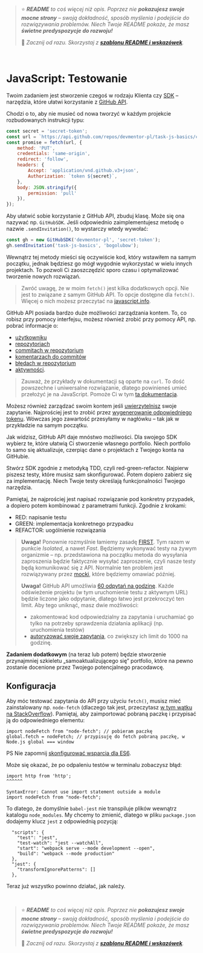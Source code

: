 > ⭐ ***README** to coś więcej niż opis. Poprzez nie **pokazujesz swoje mocne strony** – swoją dokładność, sposób myślenia i podejście do rozwiązywania problemów. Niech Twoje README pokaże, że masz **świetne predyspozycje do rozwoju!***
> 
> 🎁 *Zacznij od razu. Skorzystaj z **[szablonu README i wskazówek](https://github.com/devmentor-pl/readme-template)**.* 

&nbsp;


# JavaScript: Testowanie

Twoim zadaniem jest stworzenie czegoś w rodzaju Klienta czy [SDK](https://pl.wikipedia.org/wiki/Software_development_kit) – narzędzia, które ułatwi korzystanie z [GitHub API](https://docs.github.com/en/rest).

Chodzi o to, aby nie musieć od nowa tworzyć w każdym projekcie rozbudowanych instrukcji typu:

```javascript
const secret = 'secret-token';
const url = `https://api.github.com/repos/devmentor-pl/task-js-basics/collaborators/bogolubow`;
const promise = fetch(url, {
    method: 'PUT',
    credentials: 'same-origin',
    redirect: 'follow',
    headers: {
        Accept: 'application/vnd.github.v3+json',
        Authorization: `token ${secret}`,
    },
    body: JSON.stringify({
        permission: 'pull'
    }),
});
```

Aby ułatwić sobie korzystanie z GitHub API, zbuduj klasę. Może się ona nazywać np. `GitHubSDK`.
Jeśli odpowiednio zaimplementujesz metodę o nazwie `.sendInvitation()`, to wystarczy wtedy wywołać:
```javascript
const gh = new GitHubSDK('devmentor-pl', 'secret-token');
gh.sendInvitation('task-js-basics', 'bogolubow');
```

Wewnątrz tej metody mieści się oczywiście kod, który wstawiłem na samym początku, jednak będziesz go mógł wygodnie wykorzystać w wielu innych projektach. To pozwoli Ci zaoszczędzić sporo czasu i optymalizować tworzenie nowych rozwiązań.

> Zwróć uwagę, że w moim `fetch()` jest kilka dodatkowych opcji. Nie jest to związane z samym GitHub API. To opcje dostępne dla `fetch()`. Więcej o nich możesz przeczytać na [javascript.info](https://javascript.info/fetch-api).

GitHub API posiada bardzo duże możliwości zarządzania kontem. To, co robisz przy pomocy interfejsu, możesz również zrobić przy pomocy API, np. pobrać informacje o:

- [użytkowniku](https://docs.github.com/en/rest/reference/users#get-a-user)
- [repozytoriach](https://docs.github.com/en/rest/reference/repos#list-public-repositories)
- [commitach w repozytorium](https://docs.github.com/en/rest/reference/repos#list-commits)
- [komentarzach do commitów](https://docs.github.com/en/rest/reference/repos#list-commit-comments)
- [błędach w repozytorium](https://docs.github.com/en/rest/reference/issues#list-repository-issues)
- [aktywności](https://docs.github.com/en/rest/reference/activity#list-repository-events).


> Zauważ, że przykłady w dokumentacji są oparte na `curl`. To dość powszechne i uniwersalne rozwiązanie, dlatego powinieneś umieć przełożyć je na JavaScript. Pomoże Ci w tym [ta dokumentacja](https://idratherbewriting.com/learnapidoc/docapis_understand_curl.html).

Możesz również zarządzać swoim kontem jeśli [uwierzytelnisz](https://docs.github.com/en/rest/guides/basics-of-authentication) swoje zapytanie. Najprościej jest to zrobić przez [wygenerowanie odpowiedniego tokenu](https://docs.github.com/en/github/authenticating-to-github/creating-a-personal-access-token). Wówczas jego zawartość przesyłamy w nagłówku – tak jak w przykładzie na samym początku.

Jak widzisz, GitHub API daje mnóstwo możliwości. Dla swojego SDK wybierz te, które ułatwią Ci stworzenie własnego portfolio. Niech portfolio to samo się aktualizuje, czerpiąc dane o projektach z Twojego konta na GitHubie.

Stwórz SDK zgodnie z metodyką TDD, czyli red-green-refactor. Najpierw piszesz testy, które musisz sam skonfigurować. Potem dopiero zabierz się za implementację. Niech Twoje testy określają funkcjonalności Twojego narzędzia.

Pamiętaj, że najprościej jest napisać rozwiązanie pod konkretny przypadek, a dopiero potem kombinować z parametrami funkcji. Zgodnie z krokami: 

- RED: napisanie testu
- GREEN: implementacja konkretnego przypadku
- REFACTOR: uogólnienie rozwiązania

> **Uwaga!** Ponownie rozmyślnie łamiemy zasadę [FIRST](https://devszczepaniak.pl/testy-jednostkowe-first/). Tym razem w punkcie *Isolated*, a nawet *Fast*. Będziemy wykonywać testy na żywym organizmie – np. przedstawiona na początku metoda do wysyłania zaproszenia będzie faktycznie wysyłać zaproszenie, czyli nasze testy będą komunikować się z API. Normalnie ten problem jest rozwiązywany przez [mocki](https://devenv.pl/jest-sposoby-mockowania/), które będziemy omawiać później.
> 
> **Uwaga!** GitHub API umożliwia [60 odpytań na godzinę](https://docs.github.com/en/rest/overview/resources-in-the-rest-api#rate-limiting). Każde odświeżenie projektu (w tym uruchomienie testu z aktywnym URL) będzie liczone jako odpytanie, dlatego łatwo jest przekroczyć ten limit. Aby tego uniknąć, masz dwie możliwości:
> - zakomentować kod odpowiedzialny za zapytania i uruchamiać go tylko na potrzeby sprawdzenia działania aplikacji (np. uruchomienia testów) 
> - [autoryzować swoje zapytania](https://docs.github.com/en/rest/overview/resources-in-the-rest-api#authentication), co zwiększy ich limit do 1000 na godzinę.

**Zadaniem dodatkowym** (na teraz lub potem) będzie stworzenie przynajmniej szkieletu „samoaktualizującego się” portfolio, które na pewno zostanie docenione przez Twojego potencjalnego pracodawcę.

## Konfiguracja

Aby móc testować zapytania do API przy użyciu `fetch()`, musisz mieć zainstalowany np. `node-fetch` (dlaczego tak jest, przeczytasz [w tym wątku na StackOverflow](https://stackoverflow.com/questions/48433783/referenceerror-fetch-is-not-defined)). Pamiętaj, aby zaimportować pobraną paczkę i przypisać ją do odpowiedniego elementu:

```
import nodeFetch from "node-fetch"; // pobieram paczkę
global.fetch = nodeFetch; // przypisuję do fetch pobraną paczkę, w Node.js global === window
```

PS Nie zapomnij [skonfigurować wsparcia dla ES6](https://jestjs.io/docs/getting-started#using-babel).


Może się okazać, że po odpaleniu testów w terminalu zobaczysz błąd:
```
import http from 'http';
^^^^^^

SyntaxError: Cannot use import statement outside a module
import nodeFetch from "node-fetch"; 
```

To dlatego, że domyślnie `babel-jest` nie transpiluje plików wewnątrz katalogu `node_modules`. My chcemy to zmienić, dlatego w pliku `package.json` dodajemy klucz `jest` z odpowiednią pozycją:

```
  "scripts": {
    "test": "jest",
    "test-watch": "jest --watchAll",
    "start": "webpack serve --mode development --open",
    "build": "webpack --mode production"
  },
  "jest": {
    "transformIgnorePatterns": []
  },
``` 

Teraz już wszystko powinno działać, jak należy. 


&nbsp;

> ⭐ ***README** to coś więcej niż opis. Poprzez nie **pokazujesz swoje mocne strony** – swoją dokładność, sposób myślenia i podejście do rozwiązywania problemów. Niech Twoje README pokaże, że masz **świetne predyspozycje do rozwoju!***
> 
> 🎁 *Zacznij od razu. Skorzystaj z **[szablonu README i wskazówek](https://github.com/devmentor-pl/readme-template)**.* 
